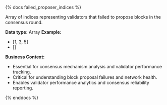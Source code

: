 {% docs failed_proposer_indices %}

Array of indices representing validators that failed to propose blocks in the consensus round.

**Data type:** Array
**Example:**
- [1, 3, 5]
- []

**Business Context:**
- Essential for consensus mechanism analysis and validator performance tracking.
- Critical for understanding block proposal failures and network health.
- Enables validator performance analytics and consensus reliability reporting.

{% enddocs %} 